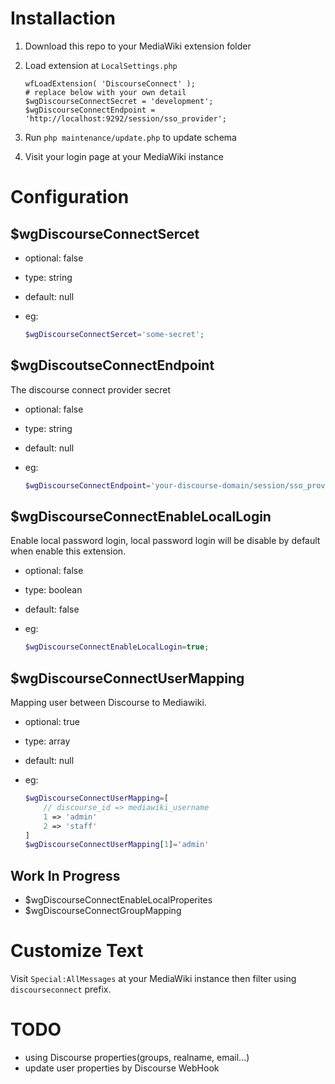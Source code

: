 # Installaction
1. Download this repo to your MediaWiki extension folder

2. Load extension at `LocalSettings.php`
    ```
    wfLoadExtension( 'DiscourseConnect' );
    # replace below with your own detail
    $wgDiscourseConnectSecret = 'development';
    $wgDiscourseConnectEndpoint = 'http://localhost:9292/session/sso_provider';
    ```

3. Run `php maintenance/update.php` to update schema
4. Visit your login page at your MediaWiki instance

# Configuration

## $wgDiscourseConnectSercet

- optional: false
- type: string
- default: null
- eg:

    ```php
    $wgDiscourseConnectSercet='some-secret';
    ```

## $wgDiscoutseConnectEndpoint
The discourse connect provider secret

- optional: false
- type: string
- default: null
- eg:

    ```php
    $wgDiscourseConnectEndpoint='your-discourse-domain/session/sso_provider';
    ```

## $wgDiscourseConnectEnableLocalLogin
Enable local password login, local password login will be disable by default when enable this extension.

- optional: false
- type: boolean
- default: false
- eg:

    ```php
    $wgDiscourseConnectEnableLocalLogin=true;
    ```

## $wgDiscourseConnectUserMapping
Mapping user between Discourse to Mediawiki.

- optional: true
- type: array
- default: null
- eg:

    ```php
    $wgDiscourseConnectUserMapping=[
        // discourse_id => mediawiki_username
        1 => 'admin'
        2 => 'staff'
    ]
    $wgDiscourseConnectUserMapping[1]='admin'
    ```

## Work In Progress

- $wgDiscourseConnectEnableLocalProperites
- $wgDiscourseConnectGroupMapping

# Customize Text

Visit `Special:AllMessages` at your MediaWiki instance then filter using `discourseconnect` prefix.

# TODO

- using Discourse properties(groups, realname, email...)
- update user properties by Discourse WebHook
